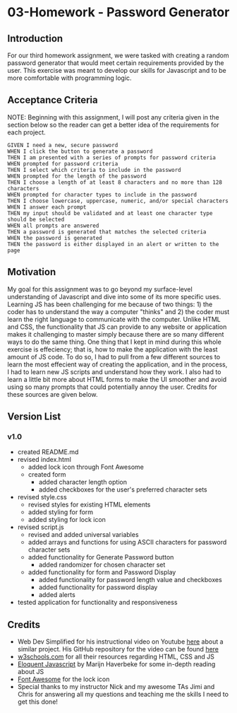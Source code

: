 # 03-Homework - Password Generator

## Introduction
For our third homework assignment, we were tasked with creating a random password generator that would meet certain requirements provided by the user. This exercise was meant to develop our skills for Javascript and to be more comfortable with programming logic.

## Acceptance Criteria
NOTE: Beginning with this assignment, I will post any criteria given in the section below so the reader can get a better idea of the requirements for each project.
```
GIVEN I need a new, secure password
WHEN I click the button to generate a password
THEN I am presented with a series of prompts for password criteria
WHEN prompted for password criteria
THEN I select which criteria to include in the password
WHEN prompted for the length of the password
THEN I choose a length of at least 8 characters and no more than 128 characters
WHEN prompted for character types to include in the password
THEN I choose lowercase, uppercase, numeric, and/or special characters
WHEN I answer each prompt
THEN my input should be validated and at least one character type should be selected
WHEN all prompts are answered
THEN a password is generated that matches the selected criteria
WHEN the password is generated
THEN the password is either displayed in an alert or written to the page
```

## Motivation

My goal for this assignment was to go beyond my surface-level understanding of Javascript and dive into some of its more specific uses. Learning JS has been challenging for me because of two things: 1) the coder has to understand the way a computer "thinks" and 2) the coder must learn the right language to communicate with the computer. Unlike HTML and CSS, the functionality that JS can provide to any website or application makes it challenging to master simply because there are so many different ways to do the same thing. One thing that I kept in mind during this whole exercise is effeciency; that is, how to make the application with the least amount of JS code. To do so, I had to pull from a few different sources to learn the most effecient way of creating the application, and in the process, I had to learn new JS scripts and understand how they work. I also had to learn a little bit more about HTML forms to make the UI smoother and avoid using so many prompts that could potentially annoy the user. Credits for these sources are given below.

## Version List
### v1.0
* created README.md
* revised index.html
    * added lock icon through Font Awesome
    * created form
        * added character length option
        * added checkboxes for the user's preferred character sets
* revised style.css
    * revised styles for existing HTML elements
    * added styling for form
    * added styling for lock icon
* revised script.js
    * revised and added universal variables
    * added arrays and functions for using ASCII characters for password character sets
    * added functionality for Generate Password button
        * added randomizer for chosen character set
    * added functionality for form and Password Display
        * added functionality for password length value and checkboxes
        * added functionality for password display
        * added alerts
* tested application for functionality and responsiveness

## Credits
* Web Dev Simplified for his instructional video on Youtube [here](https://youtu.be/iKo9pDKKHnc) about a similar project. His GitHub repository for the video can be found [here](https://github.com/WebDevSimplified/JavaScript-Password-Generator)
* [w3schools.com](https://www.w3schools.com/) for all their resources regarding HTML, CSS and JS
* [Eloquent Javascript](https://eloquentjavascript.net/) by Marijn Haverbeke for some in-depth reading about JS
* [Font Awesome](https://fontawesome.com/) for the lock icon
* Special thanks to my instructor Nick and my awesome TAs Jimi and Chris for answering all my questions and teaching me the skills I need to get this done!